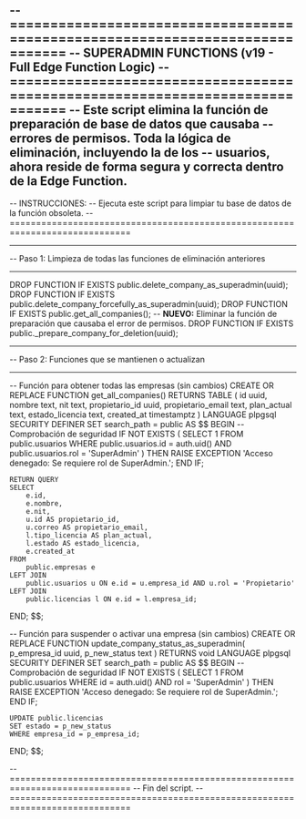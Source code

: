 -- =============================================================================
-- SUPERADMIN FUNCTIONS (v19 - Full Edge Function Logic)
-- =============================================================================
-- Este script elimina la función de preparación de base de datos que causaba
-- errores de permisos. Toda la lógica de eliminación, incluyendo la de los
-- usuarios, ahora reside de forma segura y correcta dentro de la Edge Function.
--
-- INSTRUCCIONES:
-- Ejecuta este script para limpiar tu base de datos de la función obsoleta.
-- =============================================================================

-- -----------------------------------------------------------------------------
-- Paso 1: Limpieza de todas las funciones de eliminación anteriores
-- -----------------------------------------------------------------------------
DROP FUNCTION IF EXISTS public.delete_company_as_superadmin(uuid);
DROP FUNCTION IF EXISTS public.delete_company_forcefully_as_superadmin(uuid);
DROP FUNCTION IF EXISTS public.get_all_companies();
-- **NUEVO:** Eliminar la función de preparación que causaba el error de permisos.
DROP FUNCTION IF EXISTS public._prepare_company_for_deletion(uuid);


-- -----------------------------------------------------------------------------
-- Paso 2: Funciones que se mantienen o actualizan
-- -----------------------------------------------------------------------------

-- Función para obtener todas las empresas (sin cambios)
CREATE OR REPLACE FUNCTION get_all_companies()
RETURNS TABLE (
    id uuid,
    nombre text,
    nit text,
    propietario_id uuid,
    propietario_email text,
    plan_actual text,
    estado_licencia text,
    created_at timestamptz
)
LANGUAGE plpgsql
SECURITY DEFINER
SET search_path = public
AS $$
BEGIN
    -- Comprobación de seguridad
    IF NOT EXISTS (
        SELECT 1
        FROM public.usuarios
        WHERE public.usuarios.id = auth.uid() AND public.usuarios.rol = 'SuperAdmin'
    ) THEN
        RAISE EXCEPTION 'Acceso denegado: Se requiere rol de SuperAdmin.';
    END IF;

    RETURN QUERY
    SELECT
        e.id,
        e.nombre,
        e.nit,
        u.id AS propietario_id,
        u.correo AS propietario_email,
        l.tipo_licencia AS plan_actual,
        l.estado AS estado_licencia,
        e.created_at
    FROM
        public.empresas e
    LEFT JOIN
        public.usuarios u ON e.id = u.empresa_id AND u.rol = 'Propietario'
    LEFT JOIN
        public.licencias l ON e.id = l.empresa_id;
END;
$$;


-- Función para suspender o activar una empresa (sin cambios)
CREATE OR REPLACE FUNCTION update_company_status_as_superadmin(
    p_empresa_id uuid,
    p_new_status text
)
RETURNS void
LANGUAGE plpgsql
SECURITY DEFINER
SET search_path = public
AS $$
BEGIN
    -- Comprobación de seguridad
    IF NOT EXISTS (
        SELECT 1
        FROM public.usuarios
        WHERE id = auth.uid() AND rol = 'SuperAdmin'
    ) THEN
        RAISE EXCEPTION 'Acceso denegado: Se requiere rol de SuperAdmin.';
    END IF;

    UPDATE public.licencias
    SET estado = p_new_status
    WHERE empresa_id = p_empresa_id;
END;
$$;


-- =============================================================================
-- Fin del script.
-- =============================================================================
